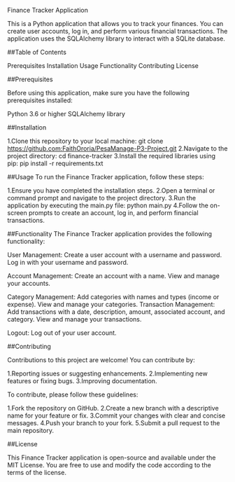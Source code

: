 Finance Tracker Application

This is a Python application that allows you to track your finances. You can create user accounts, log in, and perform various financial transactions. The application uses the SQLAlchemy library to interact with a SQLite database.

##Table of Contents

Prerequisites
Installation
Usage
Functionality
Contributing
License

##Prerequisites

Before using this application, make sure you have the following prerequisites installed:

Python 3.6 or higher
SQLAlchemy library

##Installation

1.Clone this repository to your local machine:
git clone https://github.com:FaithOroria/PesaManage-P3-Project.git
2.Navigate to the project directory:
cd finance-tracker
3.Install the required libraries using pip:
pip install -r requirements.txt

##Usage
To run the Finance Tracker application, follow these steps:

1.Ensure you have completed the installation steps.
2.Open a terminal or command prompt and navigate to the project directory.
3.Run the application by executing the main.py file:
python main.py
4.Follow the on-screen prompts to create an account, log in, and perform financial transactions.

##Functionality
The Finance Tracker application provides the following functionality:

User Management:
  Create a user account with a username and password.
  Log in with your username and password.
  
Account Management:
  Create an account with a name.
  View and manage your accounts.

Category Management:
  Add categories with names and types (income or expense).
  View and manage your categories.
Transaction Management:
  Add transactions with a date, description, amount, associated account, and category.
  View and manage your transactions.

Logout:
 Log out of your user account.

##Contributing

Contributions to this project are welcome! You can contribute by:

1.Reporting issues or suggesting enhancements.
2.Implementing new features or fixing bugs.
3.Improving documentation.

To contribute, please follow these guidelines:

1.Fork the repository on GitHub.
2.Create a new branch with a descriptive name for your feature or fix.
3.Commit your changes with clear and concise messages.
4.Push your branch to your fork.
5.Submit a pull request to the main repository.

##License

This Finance Tracker application is open-source and available under the MIT License. You are free to use and modify the code according to the terms of the license.